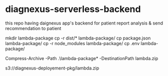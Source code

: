 # diagnexus-serverless-backend
this repo having daignexus app's backend for patient report analysis &amp; send recommendation to patient  


<!-- command to prepare deployment pkg -->

mkdir lambda-package
cp -r dist/* lambda-package/
cp package.json lambda-package/
cp -r node_modules lambda-package/
cp .env lambda-package/


Compress-Archive -Path .\lambda-package\* -DestinationPath lambda.zip


s3://diagnexus-deployement-pkg/lambda.zip
